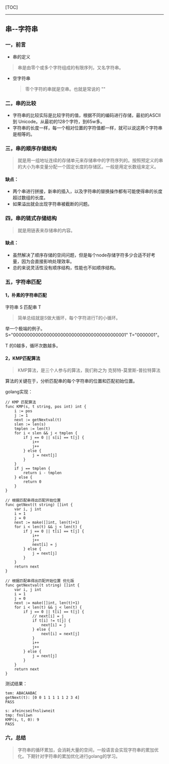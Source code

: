 [TOC]



---

## 串--字符串

### 一，前言

- 串的定义

> 串是由零个或多个字符组成的有限序列，又名字符串。

- 空字符串

  > 零个字符的串就是空串。也就是常说的  ""

### 二，串的比较

- 字符串的比较实际是比较字符的值，根据不同的编码进行存储，最初的ASCII 到 Unicode。从最初的128个字符，到65w多。
- 字符串的长度一样，每一个相对位置的字符值都一样，就可以说这两个字符串是相等的。

### 三，串的顺序存储结构

> 就是用一组地址连续的存储单元来存储串中的字符序列的。按照预定义的串的大小为串变量分配一个固定长度的存储区。一般是用定长数组来定义。

#### 缺点：

- 两个串进行拼接，新串的插入，以及字符串的替换操作都有可能使得串的长度超过数组的长度。
- 如果溢出就会出现字符串被截断的问题。

### 四，串的链式存储结构

> 就是用链表来存储串的内容。

#### 缺点：

- 虽然解决了顺序存储的空间问题，但是每个node存储字符多少合适不好考量，因为会直接影响处理效率。
- 总的来说灵活性没有顺序结构，性能也不如顺序结构。

### 五，字符串匹配

#### 1，朴素的字符串匹配

字符串 S  匹配串 T

> 简单总结就是S做大循环，每个字符进行T的小循环。

举一个极端的例子。S="00000000000000000000000000000000000000001"  T="0000001"。

T 的0越多，循环次数越多。

#### 2，KMP匹配算法

> KMP算法，是三个人参与的算法，我们称之为 克努特-莫里斯-普拉特算法

算法的关键在于，分析匹配串的每个字符串的位置和匹配初始位置。

golang实现：

```golang
// KMP 匹配算法
func KMP(s, t string, pos int) int {
	i := pos
	j := 1
	next := getNextval(t)
	slen := len(s)
	tmplen := len(t)
	for i < slen && j < tmplen {
		if j == 0 || s[i] == t[j] {
			i++
			j++
		} else {
			j = next[j]
		}
	}
	if j == tmplen {
		return i - tmplen
	} else {
		return 0
	}
}

// 根据匹配串得出匹配开始位置
func getNext(t string) []int {
	var i, j int
	i = 1
	j = 0
	next := make([]int, len(t)+1)
	for i < len(t) && j < len(t) {
		if j == 0 || t[i] == t[j] {
			i++
			j++
			next[i] = j
		} else {
			j = next[j]
		}
	}
	return next
}

// 根据匹配串得出匹配开始位置 优化版
func getNextval(t string) []int {
	var i, j int
	i = 1
	j = 0
	next := make([]int, len(t)+1)
	for i < len(t) && j < len(t) {
		if j == 0 || t[i] == t[j] {
			// next[i] = j
			if t[i] != t[j] {
				next[i] = j
			} else {
				next[i] = next[j]
			}
			i++
			j++
		} else {
			j = next[j]
		}
	}
	return next
}
```

测试结果：

```golang
tem: ABACAABAC
getNext(t): [0 0 1 1 1 1 1 2 3 4]
PASS
```

```golang
s: afeincseifnsliwneit
tmp: fnsliwn
KMP(s, t, 0): 9
PASS
```

### 六，总结

> 字符串的循环累加，会消耗大量的空间，一般语言会实现字符串的累加优化。下期针对字符串的累加优化进行golang的学习。
